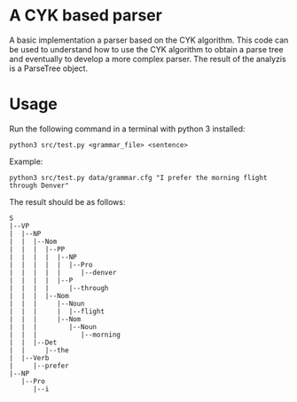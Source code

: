 # A CYK based parser

A basic implementation a parser based on the CYK algorithm. This code can be used to understand how to use the CYK  algorithm to obtain a parse tree and eventually to develop a more complex parser. The result of the analyzis is a ParseTree object.

# Usage
Run the following command in a terminal with python 3 installed:

`python3 src/test.py <grammar_file> <sentence>`

Example: 
 
`python3 src/test.py data/grammar.cfg "I prefer the morning flight through Denver"`

The result should be as follows:

```
S
|--VP
|  |--NP
|  |  |--Nom
|  |  |  |--PP
|  |  |  |  |--NP
|  |  |  |  |  |--Pro
|  |  |  |  |     |--denver
|  |  |  |  |--P
|  |  |  |     |--through
|  |  |  |--Nom
|  |  |     |--Noun
|  |  |     |  |--flight
|  |  |     |--Nom
|  |  |        |--Noun
|  |  |           |--morning
|  |  |--Det
|  |     |--the
|  |--Verb
|     |--prefer
|--NP
   |--Pro
      |--i
```

